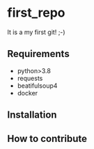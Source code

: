 # first_repo
It is a my first git! ;-)

## Requirements
- python>3.8
- requests
- beatifulsoup4
- docker

## Installation

## How to contribute
